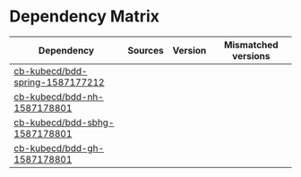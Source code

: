 # Dependency Matrix

Dependency | Sources | Version | Mismatched versions
---------- | ------- | ------- | -------------------
[cb-kubecd/bdd-spring-1587177212](https://github.com/cb-kubecd/bdd-spring-1587177212.git) |  | []() | 
[cb-kubecd/bdd-nh-1587178801](https://github.com/cb-kubecd/bdd-nh-1587178801.git) |  | []() | 
[cb-kubecd/bdd-sbhg-1587178801](https://github.com/cb-kubecd/bdd-sbhg-1587178801.git) |  | []() | 
[cb-kubecd/bdd-gh-1587178801](https://github.com/cb-kubecd/bdd-gh-1587178801.git) |  | []() | 
